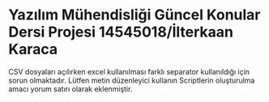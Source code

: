 # Yazılım Mühendisliği Güncel Konular Dersi Projesi 14545018/İlterkaan Karaca

CSV dosyaları açılırken excel kullanılması farklı separator kullanıldığı için sorun olmaktadır. Lütfen metin düzenleyici kullanın
Scriptlerin oluşturulma amacı yorum satırı olarak eklenmiştir.
